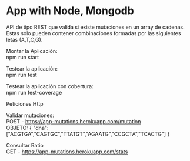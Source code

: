 # App with Node, Mongodb
API de tipo REST que valida si existe mutaciones en un array de cadenas. Estas solo pueden contener combinaciones formadas por las siguientes letas (A,T,C,G).

Montar la Aplicación: <br/>
npm run start 

Testear la aplicación: <br />
npm run test

Testear la aplicación con cobertura: <br/>
npm run test-coverage


Peticiones Http

Validar mutaciones: <br/>
POST - https://app-mutations.herokuapp.com/mutation <br/>
OBJETO:  { "dna":["ACGTGA","CAGTGC","TTATGT","AGAATG","CCGCTA","TCACTG"] }

Consultar Ratio <br/>
GET - https://app-mutations.herokuapp.com/stats



